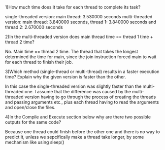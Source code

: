 1)How much time does it take for each thread to complete its task?

single-threaded version: main thread: 3.530000 seconds
multi-threaded version: main thread: 3.840000 seconds, thread 1: 3.840000 seconds and thread 2: 2.670000 seconds

2)In the multi-threaded version does main thread time == thread 1 time + thread 2 time?

No. Main time == thread 2 time. The thread that takes the longest determined the time for main, since the join instruction forced main to wait for each thread to finish their job.

3)Which method (single-thread or multi-thread) results in a faster execution time? Explain why the given version is faster than the other.

In this case the single-threaded version was slightly faster than the multi-threaded one. I assume that the difference was caused by the multi-threaded version having to go through the process of creating the threads and passing arguments etc., plus each thread having to read the arguments and open/close the files. 

4)In the Compile and Execute section below why are there two possible outputs for the same code?

Because one thread could finish before the other one and there is no way to predict it, unless we sepcifically make a thread take longer, by some mechanism like using sleep()


